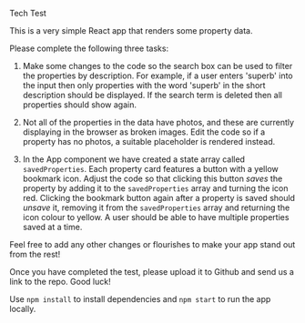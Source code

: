 Tech Test

This is a very simple React app that renders some property data.

Please complete the following three tasks:

1. Make some changes to the code so the search box can be used to filter the properties by description. For example, if a user enters 'superb' into the input then only properties with the word 'superb' in the short description should be displayed. If the search term is deleted then all properties should show again.

2. Not all of the properties in the data have photos, and these are currently displaying in the browser as broken images. Edit the code so if a property has no photos, a suitable placeholder is rendered instead.

3. In the App component we have created a state array called `savedProperties`. Each property card features a button with a yellow bookmark icon. Adjust the code so that clicking this button _saves_ the property by adding it to the `savedProperties` array and turning the icon red. Clicking the bookmark button again after a property is saved should _unsave_ it, removing it from the `savedProperties` array and returning the icon colour to yellow. A user should be able to have multiple properties saved at a time.

Feel free to add any other changes or flourishes to make your app stand out from the rest!

Once you have completed the test, please upload it to Github and send us a link to the repo. Good luck!

Use `npm install` to install dependencies and `npm start` to run the app locally.
